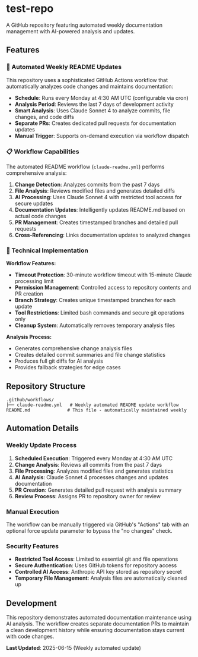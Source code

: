 # test-repo

A GitHub repository featuring automated weekly documentation management with AI-powered analysis and updates.

## Features

### 🤖 Automated Weekly README Updates
This repository uses a sophisticated GitHub Actions workflow that automatically analyzes code changes and maintains documentation:

- **Schedule**: Runs every Monday at 4:30 AM UTC (configurable via cron)
- **Analysis Period**: Reviews the last 7 days of development activity  
- **Smart Analysis**: Uses Claude Sonnet 4 to analyze commits, file changes, and code diffs
- **Separate PRs**: Creates dedicated pull requests for documentation updates
- **Manual Trigger**: Supports on-demand execution via workflow dispatch

### 📋 Workflow Capabilities

The automated README workflow (`claude-readme.yml`) performs comprehensive analysis:

1. **Change Detection**: Analyzes commits from the past 7 days
2. **File Analysis**: Reviews modified files and generates detailed diffs
3. **AI Processing**: Uses Claude Sonnet 4 with restricted tool access for secure updates
4. **Documentation Updates**: Intelligently updates README.md based on actual code changes
5. **PR Management**: Creates timestamped branches and detailed pull requests
6. **Cross-Referencing**: Links documentation updates to analyzed changes

### 🔧 Technical Implementation

**Workflow Features:**
- **Timeout Protection**: 30-minute workflow timeout with 15-minute Claude processing limit
- **Permission Management**: Controlled access to repository contents and PR creation
- **Branch Strategy**: Creates unique timestamped branches for each update
- **Tool Restrictions**: Limited bash commands and secure git operations only
- **Cleanup System**: Automatically removes temporary analysis files

**Analysis Process:**
- Generates comprehensive change analysis files
- Creates detailed commit summaries and file change statistics  
- Produces full git diffs for AI analysis
- Provides fallback strategies for edge cases

## Repository Structure

```
.github/workflows/
├── claude-readme.yml   # Weekly automated README update workflow
README.md              # This file - automatically maintained weekly
```

## Automation Details

### Weekly Update Process
1. **Scheduled Execution**: Triggered every Monday at 4:30 AM UTC
2. **Change Analysis**: Reviews all commits from the past 7 days
3. **File Processing**: Analyzes modified files and generates statistics
4. **AI Analysis**: Claude Sonnet 4 processes changes and updates documentation
5. **PR Creation**: Generates detailed pull request with analysis summary
6. **Review Process**: Assigns PR to repository owner for review

### Manual Execution
The workflow can be manually triggered via GitHub's "Actions" tab with an optional force update parameter to bypass the "no changes" check.

### Security Features
- **Restricted Tool Access**: Limited to essential git and file operations
- **Secure Authentication**: Uses GitHub tokens for repository access
- **Controlled AI Access**: Anthropic API key stored as repository secret
- **Temporary File Management**: Analysis files are automatically cleaned up

## Development

This repository demonstrates automated documentation maintenance using AI analysis. The workflow creates separate documentation PRs to maintain a clean development history while ensuring documentation stays current with code changes.

**Last Updated**: 2025-06-15 (Weekly automated update)
